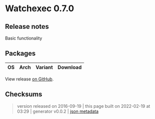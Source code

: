 # Watchexec 0.7.0

## Release notes

<p>Basic functionality</p>

## Packages

<table class="downloads">
<thead>
<tr>
<th>OS</th>
<th>Arch</th>
<th>Variant</th>
<th>Download</th>

</tr>
</thead>
<tbody></tbody>
</table>


View release [on GitHub](https://github.com/watchexec/watchexec/releases/0.7.0).

## Checksums





>	 version released on 2016-09-19
>	|
>	this page built on 2022-02-19 at 03:29
>	| generator v0.0.2
>	| [json metadata](meta.json)

